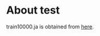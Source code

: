 # About test

train10000.ja is obtained from [here](https://drive.google.com/drive/folders/0B3O7bgd3mym6MGpEQkJENDhoSXM).
